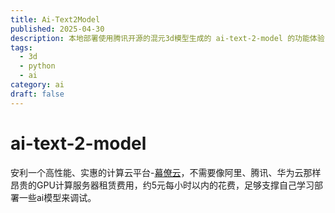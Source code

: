 ```yaml
---
title: Ai-Text2Model
published: 2025-04-30
description: 本地部署使用腾讯开源的混元3d模型生成的 ai-text-2-model 的功能体验
tags:
  - 3d
  - python
  - ai
category: ai
draft: false
---
```


# ai-text-2-model

安利一个高性能、实惠的计算云平台-[幕僚云](https://www.muliao.com/computed)，不需要像阿里、腾讯、华为云那样昂贵的GPU计算服务器租赁费用，约5元每小时以内的花费，足够支撑自己学习部署一些ai模型来调试。